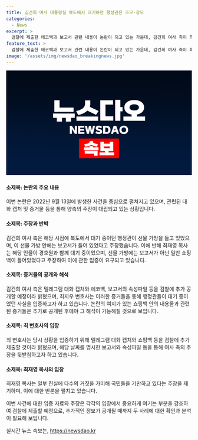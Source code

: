 ```yaml
---
title: 김건희 여사 대통령실 복도에서 대기하던 행정관은 조모·장모
categories:
  - News
excerpt: >
  검찰에 제출한 에코백과 보고서 관련 내용이 논란이 되고 있는 가운데, 김건희 여사 측이 최재영 목사와의 텔레그램 대화 내용을 공개했다. 최재영 목사는 민원인들이 대통령실 행정관이라 주장한 에코백 안에는 보고서가 있었다고 주장했으나, 김 여사 측은 텔레그램 대화 내용을 통해 대통령실 행정관이었던 조모 행정관과 유모 행정관이 대기 중이었던 사실을 밝혀 논란을 일으키고 있다. 최 변호사는 텔레그램 대화 내용과 함께 에코백과 보고서에 대한 구체적인 증거를 제시하여 논란을 해소하고 있다. 함께, 최재영 목사의 발언을 거짓이라 주장하며 악의적인 선동을 중단할 것을 촉구했다.
feature_text: >
  검찰에 제출한 에코백과 보고서 관련 내용이 논란이 되고 있는 가운데, 김건희 여사 측이 최재영 목사와의 텔레그램 대화 내용을 공개했다. 최재영 목사는 민원인들이 대통령실 행정관이라 주장한 에코백 안에는 보고서가 있었다고 주장했으나, 김 여사 측은 텔레그램 대화 내용을 통해 대통령실 행정관이었던 조모 행정관과 유모 행정관이 대기 중이었던 사실을 밝혀 논란을 일으키고 있다. 최 변호사는 텔레그램 대화 내용과 함께 에코백과 보고서에 대한 구체적인 증거를 제시하여 논란을 해소하고 있다. 함께, 최재영 목사의 발언을 거짓이라 주장하며 악의적인 선동을 중단할 것을 촉구했다.
image: '/assets/img/newsdao_breakingnews.jpg'
---
```


<p><img src="/assets/img/newsdao_breakingnews.jpg" alt="cryptoinkorea 속보" /></p>

<h4>소제목: 논란의 주요 내용</h4>

<p>이번 논란은 2022년 9월 13일에 발생한 사건을 중심으로 펼쳐지고 있으며, 관련된 대화 캡처 및 증거물 등을 통해 양측의 주장이 대립되고 있는 상황입니다.</p>

<h4>소제목: 주장과 반박</h4>

<p>김건희 여사 측은 해당 시점에 복도에서 대기 중이던 행정관이 선물 가방을 들고 있었으며, 이 선물 가방 안에는 보고서가 들어 있었다고 주장했습니다. 이에 반해 최재영 목사는 해당 인물이 경호원과 함께 대기 중이었으며, 선물 가방에는 보고서가 아닌 일반 쇼핑백이 들어있었다고 주장하여 이에 관한 입증이 요구되고 있습니다.</p>

<h4>소제목: 증거물의 공개와 해석</h4>

<p>김건희 여사 측은 텔레그램 대화 캡처와 에코백, 보고서의 속성파일 등을 검찰에 추가 공개할 예정이라 밝혔으며, 최지우 변호사는 이러한 증거들을 통해 행정관들이 대기 중이었던 사실을 입증하고자 하고 있습니다. 논란의 여지가 있는 쇼핑백 안의 내용물과 관련된 증거들은 추가로 공개된 후에야 그 해석이 가능해질 것으로 보입니다.</p>

<h4>소제목: 최 변호사의 입장</h4>

<p>최 변호사는 당시 상황을 입증하기 위해 텔레그램 대화 캡처와 쇼핑백 등을 검찰에 추가 제출할 것이라 밝혔으며, 해당 날짜를 명시한 보고서와 속성파일 등을 통해 여사 측의 주장을 뒷받침하고자 하고 있습니다.</p>

<h4>소제목: 최재영 목사의 입장</h4>

<p>최재영 목사는 일부 진실에 다수의 거짓을 가미해 국민들을 기만하고 있다는 주장을 제기하며, 이에 대한 반론을 펼치고 있습니다.</p>

<p>이번 사건에 대한 입증 자료와 주장은 각각의 입장에서 중요하게 여기는 부분을 강조하여 검찰에 제출할 예정으로, 추가적인 정보가 공개될 때까지 두 사례에 대한 확인과 분석이 필요해 보입니다.</p>
실시간 뉴스 속보는, <a href="https://newsdao.kr" rel="dofollow">https://newsdao.kr</a>


